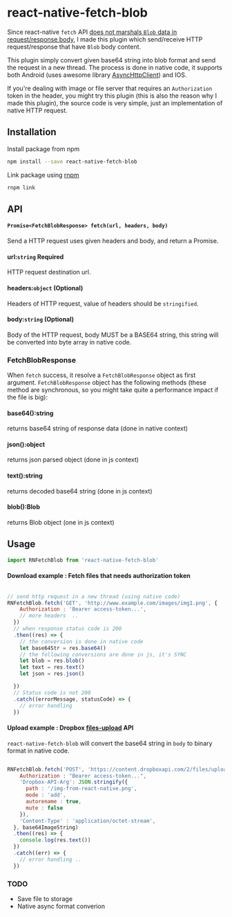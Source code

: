 # react-native-fetch-blob

Since react-native `fetch` API [does not marshals `Blob` data in request/response
body](https://github.com/facebook/react-native/issues/854), I made this plugin which send/receive HTTP request/response that have `Blob` body content.

This plugin simply convert given base64 string into blob format and send the request in a new thread. The process is done in native code, it supports both Android (uses awesome library  [AsyncHttpClient](https://github.com/AsyncHttpClient/async-http-client])) and IOS.

If you're dealing with image or file server that requires an `Authorization` token in the header, you might try this plugin (this is also the reason why I made this plugin), the source code is very simple, just an implementation of native HTTP request.

## Installation

Install package from npm

```sh
npm install --save react-native-fetch-blob
```

Link package using [rnpm](https://github.com/rnpm/rnpm)

```sh
rnpm link
```

## API

#### `Promise<FetchBlobResponse> fetch(url, headers, body)`

Send a HTTP request uses given headers and body, and return a Promise.

#### url:`string` Required
HTTP request destination url.
#### headers:`object` (Optional)
Headers of HTTP request, value of headers should be `stringified`.
#### body:`string` (Optional)
Body of the HTTP request, body MUST be a BASE64 string, this string will be converted into byte array in native code.

### FetchBlobResponse

When `fetch` success, it resolve a `FetchBlobResponse` object as first argument. `FetchBlobResponse` object has the following methods (these method are synchronous, so you might take quite a performance impact if the file is big):

#### base64():string
  returns base64 string of response data (done in native context)
#### json():object
  returns json parsed object (done in js context)
#### text():string
  returns decoded base64 string (done in js context)
#### blob():Blob
  returns Blob object (one in js context)

## Usage

```js
import RNFetchBlob from 'react-native-fetch-blob'
```
#### Download example : Fetch files that needs authorization token

```js

// send http request in a new thread (using native code)
RNFetchBlob.fetch('GET', 'http://www.example.com/images/img1.png', {
    Authorization : 'Bearer access-token...',
    // more headers  ..
  })
  // when response status code is 200
  .then((res) => {
    // the conversion is done in native code
    let base64Str = res.base64()
    // the following conversions are done in js, it's SYNC
    let blob = res.blob()
    let text = res.text()
    let json = res.json()

  })
  // Status code is not 200
  .catch((errorMessage, statusCode) => {
    // error handling
  })
```

####  Upload example : Dropbox [files-upload](https://www.dropbox.com/developers/documentation/http/documentation#files-upload) API

`react-native-fetch-blob` will convert the base64 string in `body` to binary format in native code.

```js

RNFetchBlob.fetch('POST', 'https://content.dropboxapi.com/2/files/upload', {
    Authorization : "Bearer access-token...",
    'Dropbox-API-Arg': JSON.stringify({
      path : '/img-from-react-native.png',
      mode : 'add',
      autorename : true,
      mute : false
    }),
    'Content-Type' : 'application/octet-stream',
  }, base64ImageString)
  .then((res) => {
    console.log(res.text())
  })
  .catch((err) => {
    // error handling ..
  })
```

### TODO

* Save file to storage
* Native async format converion
